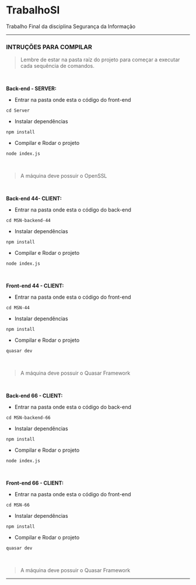 # TrabalhoSI
Trabalho Final da disciplina Segurança da Informação

-------------
### INTRUÇÕES PARA COMPILAR

> Lembre de estar na pasta raíz do projeto para começar a executar cada sequência de comandos.

<br />

**Back-end - SERVER:**

+ Entrar na pasta onde esta o código do front-end

`cd Server`

+ Instalar dependências

`npm install`

+ Compilar e Rodar o projeto

`node index.js`

<br />

> A máquina deve possuir o OpenSSL

<br />

**Back-end 44- CLIENT:**

+ Entrar na pasta onde esta o código do back-end

`cd MSN-backend-44`

+ Instalar dependências

`npm install`

+ Compilar e Rodar o projeto

`node index.js`

<br />

**Front-end 44 - CLIENT:**

+ Entrar na pasta onde esta o código do front-end

`cd MSN-44`

+ Instalar dependências

`npm install`

+ Compilar e Rodar o projeto

`quasar dev`

<br />

> A máquina deve possuir o Quasar Framework
<br />

**Back-end 66 - CLIENT:**

+ Entrar na pasta onde esta o código do back-end

`cd MSN-backend-66`

+ Instalar dependências

`npm install`

+ Compilar e Rodar o projeto

`node index.js`

<br />

**Front-end 66 - CLIENT:**

+ Entrar na pasta onde esta o código do front-end

`cd MSN-66`

+ Instalar dependências

`npm install`

+ Compilar e Rodar o projeto

`quasar dev`

<br />

> A máquina deve possuir o Quasar Framework
-------------
